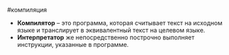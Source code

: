 #компиляция 
- **Компилятор** – это программа, которая считывает текст на исходном языке и транслирует в эквивалентный текст на целевом языке. 
- **Интерпретатор** же непосредственно построчно выполняет инструкции, указанные в программе.
